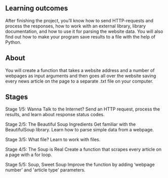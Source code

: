 
## Learning outcomes

After finishing the project, you’ll know how to send HTTP-requests and process the responses, how to work with an external library, library documentation, and how to use it for parsing the website data. You will also find out how to make your program save results to a file with the help of Python.

## About

You will create a function that takes a website address and a number of webpages as input arguments and then goes all over the website saving every news article on the page to a separate .txt file on your computer.

## Stages

Stage 1/5: Wanna Talk to the Internet?
Send an HTTP request, process the results, and learn about response status codes.

Stage 2/5: The Beautiful Soup Ingredients
Get familiar with the BeautifulSoup library. Learn how to parse simple data from a webpage.

Stage 3/5: What file?
Learn to work with files.

Stage 4/5: The Soup is Real
Create a function that scrapes every article on a page with a for loop.

Stage 5/5: Soup, Sweet Soup
Improve the function by adding ‘webpage number’ and 'article type' parameters. 
